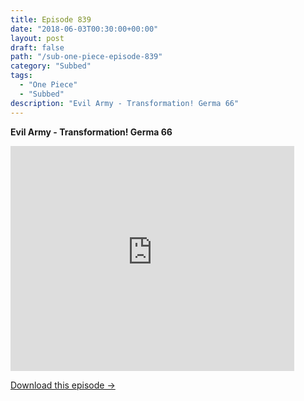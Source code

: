 ```yaml
---
title: Episode 839
date: "2018-06-03T00:30:00+00:00"
layout: post
draft: false
path: "/sub-one-piece-episode-839"
category: "Subbed"
tags:
  - "One Piece"
  - "Subbed"
description: "Evil Army - Transformation! Germa 66"
---
```


**Evil Army - Transformation! Germa 66**

<iframe width="640" height="360" src="https://www.rapidvideo.com/e/G6FRPH8029" frameborder="0" marginwidth=0 marginheight=0 scrolling=no allowfullscreen style="max-width:90%;"></iframe>

<a href="http://ouo.io/qs/eCodkFEQ?s=https://www.rapidvideo.com/d/G6FRPH8029" class="styled_a">Download this episode →</a>

